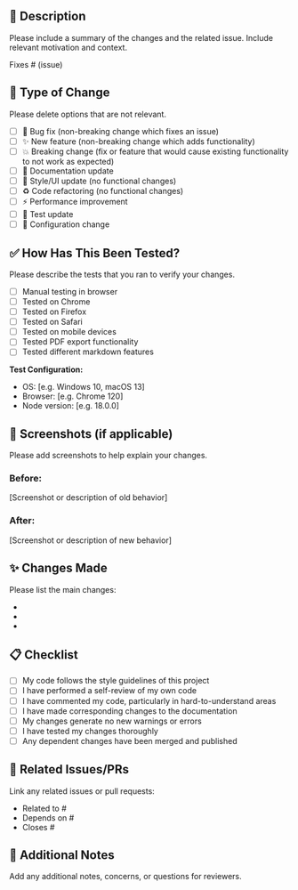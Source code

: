 ## 📝 Description

Please include a summary of the changes and the related issue. Include relevant motivation and context.

Fixes # (issue)

## 🔄 Type of Change

Please delete options that are not relevant.

- [ ] 🐛 Bug fix (non-breaking change which fixes an issue)
- [ ] ✨ New feature (non-breaking change which adds functionality)
- [ ] 💥 Breaking change (fix or feature that would cause existing functionality to not work as expected)
- [ ] 📖 Documentation update
- [ ] 🎨 Style/UI update (no functional changes)
- [ ] ♻️ Code refactoring (no functional changes)
- [ ] ⚡ Performance improvement
- [ ] 🧪 Test update
- [ ] 🔧 Configuration change

## ✅ How Has This Been Tested?

Please describe the tests that you ran to verify your changes.

- [ ] Manual testing in browser
- [ ] Tested on Chrome
- [ ] Tested on Firefox
- [ ] Tested on Safari
- [ ] Tested on mobile devices
- [ ] Tested PDF export functionality
- [ ] Tested different markdown features

**Test Configuration:**

- OS: [e.g. Windows 10, macOS 13]
- Browser: [e.g. Chrome 120]
- Node version: [e.g. 18.0.0]

## 📸 Screenshots (if applicable)

Please add screenshots to help explain your changes.

### Before:

[Screenshot or description of old behavior]

### After:

[Screenshot or description of new behavior]

## ✨ Changes Made

Please list the main changes:

-
-
-

## 📋 Checklist

- [ ] My code follows the style guidelines of this project
- [ ] I have performed a self-review of my own code
- [ ] I have commented my code, particularly in hard-to-understand areas
- [ ] I have made corresponding changes to the documentation
- [ ] My changes generate no new warnings or errors
- [ ] I have tested my changes thoroughly
- [ ] Any dependent changes have been merged and published

## 🔗 Related Issues/PRs

Link any related issues or pull requests:

- Related to #
- Depends on #
- Closes #

## 📎 Additional Notes

Add any additional notes, concerns, or questions for reviewers.
